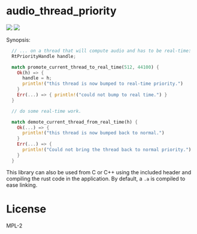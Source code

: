 # audio_thread_priority

[![](https://img.shields.io/crates/v/audio_thread_priority.svg)](https://crates.io/crates/audio_thread_priority)
[![](https://docs.rs/audio_thread_priority/badge.svg)](https://docs.rs/audio_thread_priority)


Synopsis:

```rust
  // ... on a thread that will compute audio and has to be real-time:
  RtPriorityHandle handle;

  match promote_current_thread_to_real_time(512, 44100) {
    Ok(h) => {
      handle = h;
      println!("this thread is now bumped to real-time priority.") 
    }
    Err(...) => { println!("could not bump to real time.") }
  }

  // do some real-time work.

  match demote_current_thread_from_real_time(h) {
    Ok(...) => {
      println!("this thread is now bumped back to normal.")
    }
    Err(...) => {
      println!("Could not bring the thread back to normal priority.")
    }
  }

```

This library can also be used from C or C++ using the included header and
compiling the rust code in the application. By default, a `.a` is compiled to
ease linking.

# License

MPL-2

